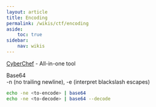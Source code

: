 ```yaml
---
layout: article
title: Encoding
permalink: /wikis/ctf/encoding
aside:
    toc: true
sidebar:
    nav: wikis
---
```



<a href="https://gchq.github.io/CyberChef/" target="_blank">CyberChef</a> - All-in-one tool

Base64<br>
-n (no trailing newline), -e (interpret blackslash escapes)  
```bash
echo -ne <to-encode> | base64 
echo -ne <to-decode> | base64 --decode
```